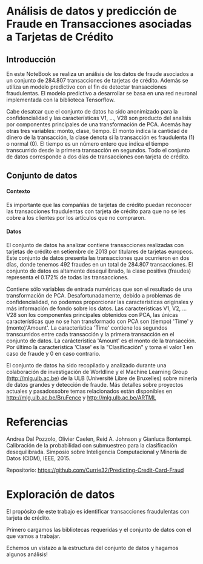 # Análisis de datos y predicción de Fraude en Transacciones asociadas a Tarjetas de Crédito 

## Introducción

En este NoteBook se realiza un análisis de los datos de fraude asociados a un conjunto de 284.807 transacciones de tarjetas de crédito. Además se utiliza un modelo predictivo con el fin de detectar transacciones fraudulentas. El modelo predictivo a desarrollar se basa en una red neuronal implementada con la biblioteca Tensorflow.


Cabe desatcar que el conjunto de datos ha sido anonimizado para la confidencialidad y las características V1, ..., V28 son producto del analisis por componentes principales de una transformación de PCA. Acemás hay otras tres variables: monto, clase, tiempo. El monto indica la cantidad de dinero de la transacción, la clase denota si la transacción es fraudulenta (1) o normal (0). El tiempo es un número entero que indica el tiempo transcurrido desde la primera transacción en segundos. Todo el conjunto de datos corresponde a dos días de transacciones con tarjeta de crédito.


## Conjunto de datos

#### Contexto
Es importante que las compañías de tarjetas de crédito puedan reconocer las transacciones fraudulentas con tarjeta de crédito para que no se les cobre a los clientes por los artículos que no compraron.

#### Datos

El conjunto de datos ha analizar contiene transacciones realizadas con tarjetas de crédito en setiembre de 2013 por titulares de tarjetas europeos. Este conjunto de datos presenta las transacciones que ocurrieron en dos días, donde tenemos 492 fraudes en un total de 284.807 transacciones. El conjunto de datos es altamente desequilibrado, la clase positiva (fraudes) representa el 0.172% de todas las transacciones.

Contiene sólo variables de entrada numéricas que son el resultado de una transformación de PCA. Desafortunadamente, debido a problemas de confidencialidad, no podemos proporcionar las características originales y más información de fondo sobre los datos. Las características V1, V2, ... V28 son los componentes principales obtenidos con PCA, las únicas características que no se han transformado con PCA son (tiempo) 'Time' y (monto)'Amount'. La característica 'Time' contiene los segundos transcurridos entre cada transacción y la primera transacción en el conjunto de datos. La carácteristica 'Amount' es el monto de la transacción. Por último la característica 'Clase' es la "Clasificación" y toma el valor 1 en caso de fraude y 0 en caso contrario.

El conjunto de datos ha sido recopilado y analizado durante una colaboración de investigación de Worldline y el Machine Learning Group (http://mlg.ulb.ac.be) de la ULB (Université Libre de Bruxelles) sobre minería de datos grandes y detección de fraude. Más detalles sobre proyectos actuales y pasados ​​sobre temas relacionados están disponibles en http://mlg.ulb.ac.be/BruFence y http://mlg.ulb.ac.be/ARTML


# Referencias
Andrea Dal Pozzolo, Olivier Caelen, Reid A. Johnson y Gianluca Bontempi. Calibración de la probabilidad con submuestreo para la clasificación desequilibrada. Simposio sobre Inteligencia Computacional y Minería de Datos (CIDM), IEEE, 2015.

Repositorio: https://github.com/Currie32/Predicting-Credit-Card-Fraud


# Exploración de datos
El propósito de este trabajo es identificar transacciones fraudulentas con tarjeta de crédito.

Primero cargamos las bibliotecas requeridas y el conjunto de datos con el que vamos a trabajar.

Echemos un vistazo a la estructura del conjunto de datos y hagamos algunos análisis!

